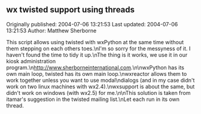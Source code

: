 ## wx twisted support using threads

Originally published: 2004-07-06 13:21:53
Last updated: 2004-07-06 13:21:53
Author: Matthew Sherborne

This script allows using twisted with wxPython at the same time without them stepping on each others toes.\nI'm so sorry for the messyness of it. I haven't found the time to tidy it up.\nThe thing is it works, we use it in our kiosk administration program.\n<ad>http://www.sherborneinternational.com</ad>.\n\nwxPython has its own main loop, twisted has its own main loop.\nwxreactor allows them to work together unless you want to use modal\ndialogs (and in my case didn't work on two linux machines with wx2.4).\nwxsupport is about the same, but didn't work on windows (with wx2.5) for me.\n\nThis solution is taken from itamar's suggestion in the twisted mailing list.\nLet each run in its own thread.